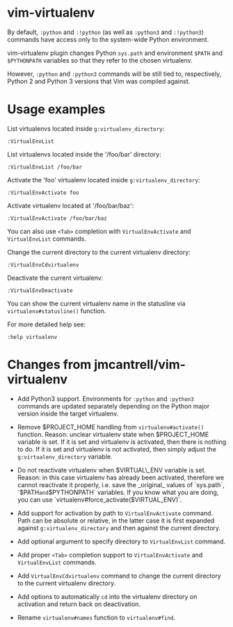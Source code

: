 vim-virtualenv
==============

By default, `:python` and `:!python` (as well as `:python3` and `:!python3`)
commands have access only to the system-wide Python environment.

vim-virtualenv plugin changes Python `sys.path` and environment `$PATH`
and `$PYTHONPATH` variables so that they refer to the chosen virtualenv.

However, `:python` and `:python3` commands will be still tied to, respectively,
Python 2 and Python 3 versions that Vim was compiled against.

Usage examples
==============

List virtualenvs located inside `g:virtualenv_directory`:

    :VirtualEnvList

List virtualenvs located inside the '/foo/bar' directory:

    :VirtualEnvList /foo/bar

Activate the 'foo' virtualenv located inside `g:virtualenv_directory`:

    :VirtualEnvActivate foo

Activate virtualenv located at '/foo/bar/baz':

    :VirtualEnvActivate /foo/bar/baz

You can also use `<Tab>` completion with `VirtualEnvActivate`
and `VirtualEnvList` commands.

Change the current directory to the current virtualenv directory:

    :VirtualEnvCdvirtualenv

Deactivate the current virtualenv:

    :VirtualEnvDeactivate

You can show the current virtualenv name in the statusline
via `virtualenv#statusline()` function.

For more detailed help see:

    :help virtualenv

Changes from jmcantrell/vim-virtualenv
======================================

* Add Python3 support. Environments for `:python` and `:python3` commands
    are updated separately depending on the Python major version
    inside the target virtualenv.

* Remove $PROJECT\_HOME handling from `virtualenv#activate()` function.
    Reason: unclear virtualenv state when $PROJECT\_HOME variable is set.
    If it is set and virtualenv is activated, then there is nothing to do.
    If it is set and virtualenv is not activated, then simply adjust
    the `g:virtualenv_directory` variable.

* Do not reactivate virtualenv when $VIRTUAL\_ENV variable is set.
    Reason: in this case virtualenv has already been activated,
    therefore we cannot reactivate it properly, i.e. save the _original_
    values of `sys.path`, `$PATH` and `$PYTHONPATH` variables.
    If you know what you are doing, you can use
    `virtualenv#force_activate($VIRTUAL_ENV)`.

* Add support for activation by path to `VirtualEnvActivate` command.
    Path can be absolute or relative, in the latter case it is first expanded
    against `g:virtualenv_directory` and then against the current directory.

* Add optional argument to specify directory to `VirtualEnvList` command.

* Add proper `<Tab>` completion support to `VirtualEnvActivate`
    and `VirtualEnvList` commands.

* Add `VirtualEnvCdvirtualenv` command to change the current directory
    to the current virtualenv directory.

* Add options to automatically `cd` into the virtualenv directory on activation
    and return back on deactivation.

* Rename `virtualenv#names` function to `virtualenv#find`.
